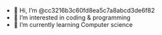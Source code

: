 - 👋 Hi, I’m @cc3216b3c60fd8ea5c7a8abcd3de6f82
- 👀 I’m interested in coding & programming
- 🌱 I’m currently learning Computer science
